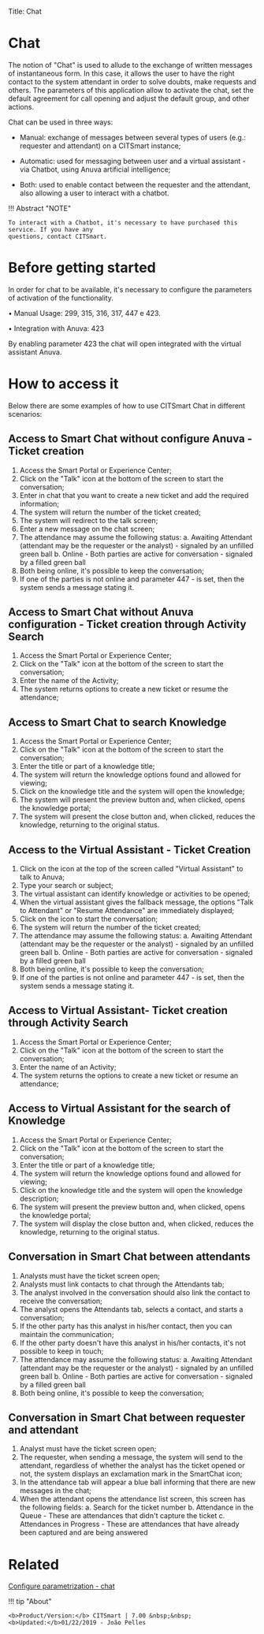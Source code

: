 Title: Chat
# Chat

The notion of "Chat" is used to allude to the exchange of written messages of instantaneous form. In this case, it allows the user to have the right contact to the system attendant in order to solve doubts, make requests and others. The parameters of this application allow to activate the chat, set the default agreement for call opening and adjust the default group, and other actions.

Chat can be used in three ways:

-   Manual: exchange of messages between several types of users (e.g.: requester
    and attendant) on a CITSmart instance;

-   Automatic: used for messaging between user and a virtual assistant - via Chatbot, 
    using Anuva artificial intelligence;

-   Both: used to enable contact between the requester and the attendant, also allowing 
    a user to interact with a chatbot.

!!! Abstract "NOTE"
    
    To interact with a Chatbot, it's necessary to have purchased this service. If you have any 
    questions, contact CITSmart.

# Before getting started

In order for chat to be available, it's necessary to configure the parameters of activation of the functionality.

•	Manual Usage: 299, 315, 316, 317, 447 e 423.

•	Integration with Anuva: 423

By enabling parameter 423 the chat will open integrated with the virtual assistant Anuva.

# How to access it

Below there are some examples of how to use CITSmart Chat in different scenarios:

## Access to Smart Chat without configure Anuva - Ticket creation

1. Access the Smart Portal or Experience Center;
2. Click on the "Talk" icon at the bottom of the screen to start the conversation;
3. Enter in chat that you want to create a new ticket and add the required information;
4. The system will return the number of the ticket created;
5. The system will redirect to the talk screen;
6. Enter a new message on the chat screen;
7. The attendance may assume the following status:
   a. Awaiting Attendant (attendant may be the requester or the analyst) - signaled by an unfilled green ball
   b. Online - Both parties are active for conversation - signaled by a filled green ball
8. Both being online, it's possible to keep the conversation;
9. If one of the parties is not online and parameter 447 - is set, then the system sends a message stating it.

## Access to Smart Chat without Anuva configuration - Ticket creation through Activity Search

1. Access the Smart Portal or Experience Center;
2. Click on the "Talk" icon at the bottom of the screen to start the conversation;
3. Enter the name of the Activity;
4. The system returns options to create a new ticket or resume the attendance;

## Access to Smart Chat to search Knowledge

1. Access the Smart Portal or Experience Center;
2. Click on the "Talk" icon at the bottom of the screen to start the conversation;
3. Enter the title or part of a knowledge title;
4. The system will return the knowledge options found and allowed for viewing;
5. Click on the knowledge title and the system will open the knowledge;
6. The system will present the preview button and, when clicked, opens the knowledge portal;
7. The system will present the close button and, when clicked, reduces the knowledge, returning to the original status.

## Access to the Virtual Assistant - Ticket Creation

1. Click on the icon at the top of the screen called "Virtual Assistant" to talk to Anuva;
2. Type your search or subject;
3. The virtual assistant can identify knowledge or activities to be opened;
4. When the virtual assistant gives the fallback message, the options "Talk to Attendant" or "Resume Attendance" are immediately displayed;
5. Click on the icon to start the conversation;
6. The system will return the number of the ticket created;
7. The attendance may assume the following status:
   a. Awaiting Attendant (attendant may be the requester or the analyst) - signaled by an unfilled green ball
   b. Online - Both parties are active for conversation - signaled by a filled green ball
8. Both being online, it's possible to keep the conversation;
9. If one of the parties is not online and parameter 447 - is set, then the system sends a message stating it.

## Access to Virtual Assistant- Ticket creation through Activity Search

1. Access the Smart Portal or Experience Center;
2. Click on the "Talk" icon at the bottom of the screen to start the conversation;
3. Enter the name of an Activity;
4. The system returns the options to create a new ticket or resume an attendance;

## Access to Virtual Assistant for the search of Knowledge

1. Access the Smart Portal or Experience Center;
2. Click on the "Talk" icon at the bottom of the screen to start the conversation;
3. Enter the title or part of a knowledge title;
4. The system will return the knowledge options found and allowed for viewing;
5. Click on the knowledge title and the system will open the knowledge description;
6. The system will present the preview button and, when clicked, opens the knowledge portal;
7. The system will display the close button and, when clicked, reduces the knowledge, returning to the original status.

## Conversation in Smart Chat between attendants

1. Analysts must have the ticket screen open;
2. Analysts must link contacts to chat through the Attendants tab;
3. The analyst involved in the conversation should also link the contact to receive the conversation;
4. The analyst opens the Attendants tab, selects a contact, and starts a conversation;
5. If the other party has this analyst in his/her contact, then you can maintain the communication;
6. If the other party doesn't have this analyst in his/her contacts, it's not possible to keep in touch;
7. The attendance may assume the following status:
   a. Awaiting Attendant (attendant may be the requester or the analyst) - signaled by an unfilled green ball
   b. Online - Both parties are active for conversation - signaled by a filled green ball
8. Both being online, it's possible to keep the conversation;

## Conversation in Smart Chat between requester and attendant

1. Analyst must have the ticket screen open;
2. The requester, when sending a message, the system will send to the attendant, regardless of whether the analyst has the ticket opened or not, the system displays an exclamation mark in the SmartChat icon;
3. In the attendance tab will appear a blue ball informing that there are new messages in the chat;
4. When the attendant opens the attendance list screen, this screen has the following fields:
   a. Search for the ticket number
   b. Attendance in the Queue - These are attendances that didn't capture the ticket
   c. Attendances in Progress - These are attendances that have already been captured and are being answered

# Related

[Configure parametrization - chat](/en-us/citsmart-7/platform-administration/parameters-list/configure-parametrization-chat.html)










!!! tip "About"

    <b>Product/Version:</b> CITSmart | 7.00 &nbsp;&nbsp;
    <b>Updated:</b>01/22/2019 - João Pelles  
	
